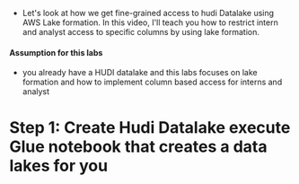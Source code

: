 

* Let's look at how we get fine-grained access to hudi Datalake using AWS Lake formation. In this video, I'll teach you how to restrict intern and analyst access to specific columns by using lake formation.

#### Assumption for this labs 
* you already have a HUDI datalake and this labs focuses on lake formation and how to implement column based access for interns and analyst

# Step 1: Create Hudi Datalake execute Glue notebook that creates a data lakes for you 





